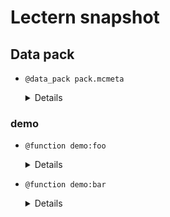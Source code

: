 # Lectern snapshot

## Data pack

- `@data_pack pack.mcmeta`

  <details>

  ```json
  {
    "pack": {
      "pack_format": 7,
      "description": ""
    }
  }
  ```

  </details>

### demo

- `@function demo:foo`

  <details>

  ```mcfunction
  say overwrite
  ```

  </details>

- `@function demo:bar`

  <details>

  ```mcfunction
  say bar
  ```

  </details>
